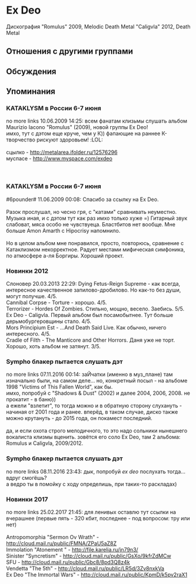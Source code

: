 # Ex Deo

Дискография
"Romulus" 2009, Melodic Death Metal
"Caligvla" 2012, Death Metal

## Отношения с другими группами


## Обсуждения


## Упоминания

### KATAKLYSM в России 6-7 июня

no more links 10.06.2009 14:25:
всем фанатам клизьмы слушать альбом Maurizio Iacono "Romulus" (2009), новой группы Ex Deo!<BR>имхо, тут с дэтом еще круче, чем у К)) фапающие на раннее К-творчество рискуют здоровьем! :LOL:<BR><BR>сцылко - <A HREF="http://metalarea.ifolder.ru/12576296" TARGET="_blank">http://metalarea.ifolder.ru/12576296</A><BR>муспасе - <A HREF="http://www.myspace.com/exdeo" TARGET="_blank">http://www.myspace.com/exdeo</A><BR><BR><BR>

### KATAKLYSM в России 6-7 июня

#6pounder# 11.06.2009 00:08:
Спасибо за ссылку на Ex Deo. <BR><BR>Разок прослушал, но чесно гря, с "катами" сравнивать неуместно. Музыка иная, и с дэтом тут как раз имхо только хуже =) Гитарный звук слабоват, мяса особо не чувствуеца. Бластбитов нет вообще. Мне больше Amon Amarth с Hipocrisy напомнило. <BR><BR>Но в целом альбом мне понравился, просто, повторюсь, сравнение с Катаклизмом некорректное. Радует местами мифическая симфоника, по атмосфере а-ля Боргиры. Хороший проект. 

### Новинки 2012

Слоновер 20.03.2013 22:29:
Dying Fetus-Reign Supreme - как всегда, интересное качественное запилово-дробилово. Но как-то без души, могут получше. 4/5.<BR>Cannibal Corpse - Torture - хорошо. 4/5.<BR>Terrorizer -  Hordes Of Zombies. Стильно, мощно, весело. Заебись. 5/5.<BR>Ex Deo - Caligvla. Первый альбом был посамобытнее. Тут больше дерьмобургеровщины стало. 4/5.<BR>Mors Principium Est - ...And Death Said Live. Как обычно, ничего интересного. 4/5. <BR>Cradle of Filth - The Manticore and Other Horrors. Даня уже не торт. Хорошо, хоть альбом не затянут. 3/5.

### Sympho блакер пытается слушать дэт

no more links 07.11.2016 00:14:
заЙчатки (именно в муз_плане) там изначально были, на самом деле... но, конкретный посыл - на альбоме 1998 "Victims of This Fallen World", как бы.<BR>имхо, попробуй с "Shadows & Dust" (2002) и далее 2004, 2006, 2008. не прокатит - в баню))<BR>а ежели "взлетит", то тогда можно и в обратную сторону слухануть - начиная от 2001 года и ранее. вперёд, в таком случае, диско также можно крутануть - до 2015 года, он покамест последний.<BR><BR>да, и если охота строго мелодичного, то это надо сольники нынешнего вокалиста клизмы вценить. зовётся его соло Ex Deo, там 2 альбома: Romulus и Caligvla, 2009/2012.

### Sympho блакер пытается слушать дэт

no more links 08.11.2016 23:43:
дык, попробуй <I>ex deo</I> послухать тогда... вдруг смогёшь?<BR>а ведро ты в помойку с ходу определишь, при таких-то раскладах)

### Новинки 2017

no more links 25.02.2017 21:45:
для ленивых оставлю тут ссылки на вчерашнее (первые пять - 320 кбит, последнее - под вопросом: тру или нет)<BR><BR>Antropomorphia "Sermon Ov Wrath" - <A HREF="http://cloud.mail.ru/public/FMNA/ZPaU5aZ8Z" TARGET="_blank">http://cloud.mail.ru/public/FMNA/ZPaU5aZ8Z</A><BR>Immolation "Atonement " - <A HREF="http://file.karelia.ru/jn79n3/" TARGET="_blank">http://file.karelia.ru/jn79n3/</A><BR>Sinister "Syncretism" - <A HREF="http://cloud.mail.ru/public/GsXo/9kfrZdMCw" TARGET="_blank">http://cloud.mail.ru/public/GsXo/9kfrZdMCw</A><BR>SFU - <A HREF="http://cloud.mail.ru/public/Gbc8/8pd3Q8z4k" TARGET="_blank">http://cloud.mail.ru/public/Gbc8/8pd3Q8z4k</A><BR>Vendetta "The 5th" - <A HREF="http://cloud.mail.ru/public/LR5d/3Zv8nxkVa" TARGET="_blank">http://cloud.mail.ru/public/LR5d/3Zv8nxkVa</A><BR>Ex Deo "The Immortal Wars" - <A HREF="http://cloud.mail.ru/public/KpmD/k5pv2raX1" TARGET="_blank">http://cloud.mail.ru/public/KpmD/k5pv2raX1</A>

